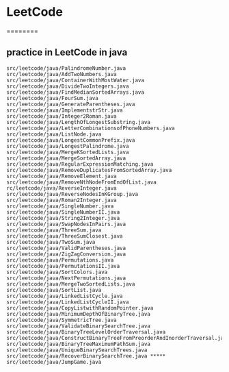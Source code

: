 # LeetCode
========

## practice in LeetCode in java

	src/leetcode/java/PalindromeNumber.java
	src/leetcode/java/AddTwoNumbers.java
	src/leetcode/java/ContainerWithMostWater.java
	src/leetcode/java/DivideTwoIntegers.java
	src/leetcode/java/FindMedianSortedArrays.java
	src/leetcode/java/FourSum.java
	src/leetcode/java/GenerateParentheses.java
	src/leetcode/java/ImplementstrStr.java
	src/leetcode/java/Integer2Roman.java
	src/leetcode/java/LengthOfLongestSubstring.java
	src/leetcode/java/LetterCombinationsofPhoneNumbers.java
	src/leetcode/java/ListNode.java
	src/leetcode/java/LongestCommonPrefix.java
	src/leetcode/java/LongestPalindrome.java
	src/leetcode/java/MergeKSortedLists.java
	src/leetcode/java/MergeSortedArray.java
	src/leetcode/java/RegularExpressionMatching.java
	src/leetcode/java/RemoveDuplicatesFromSortedArray.java
	src/leetcode/java/RemoveElement.java
	src/leetcode/java/RemoveNthNodeFromEndOfList.java
	rc/leetcode/java/ReverseInteger.java
	src/leetcode/java/ReverseNodesInKGroup.java
	src/leetcode/java/Roman2Integer.java
	src/leetcode/java/SingleNumber.java
	src/leetcode/java/SingleNumberII.java
	src/leetcode/java/String2Integer.java
	src/leetcode/java/SwapNodesInPairs.java
	src/leetcode/java/ThreeSum.java
	src/leetcode/java/ThreeSumClosest.java
	src/leetcode/java/TwoSum.java
	src/leetcode/java/ValidParentheses.java
	src/leetcode/java/ZigZagConversion.java
	src/leetcode/java/Permutations.java
	src/leetcode/java/PermutationsII.java
	src/leetcode/java/SortColors.java
	src/leetcode/java/NextPermutations.java
	src/leetcode/java/MergeTwoSortedLists.java
	src/leetcode/java/SortList.java
	src/leetcode/java/LinkedListCycle.java
	src/leetcode/java/LinkedListCycleII.java
	src/leetcode/java/CopyListwithRandomPointer.java
	src/leetcode/java/MinimumDepthOfBinaryTree.java
	src/leetcode/java/SymmetricTree.java
	src/leetcode/java/ValidateBinarySearchTree.java
	src/leetcode/java/BinaryTreeLevelOrderTraversal.java
	src/leetcode/java/ConstructBinaryTreeFromPreorderAndInorderTraversal.java
	src/leetcode/java/BinaryTreeMaximumPathSum.java
	src/leetcode/java/UniqueBinarySearchTrees.java
	src/leetcode/java/RecoverBinarySearchTree.java *****
	src/leetcode/java/JumpGame.java
